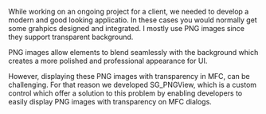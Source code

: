 While working on an ongoing project for a client, we needed to develop a modern and good looking applicatio. 
In these cases you would normally get some grahpics designed and integrated. I mostly use PNG images since they support transparent background.

PNG images allow elements to blend seamlessly with the background which creates a more polished and professional appearance for UI.

However, displaying these PNG images with transparency in MFC, can be challenging. 
For that reason we developed SG_PNGView, which is a custom control which offer a solution to this problem by enabling developers to easily display PNG images with transparency on MFC dialogs.
